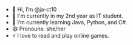 - 👋 Hi, I’m @ja-ct10
- 👀 I'm currently in my 2nd year as IT student.
- 🌱 I’m currently learning Java, Python, and C#. 
- 😄 Pronouns: she/her
- ⚡ I love to read and play online games.

<!---
ja-ct10/ja-ct10 is a ✨ special ✨ repository because its `README.md` (this file) appears on your GitHub profile.
You can click the Preview link to take a look at your changes.
--->
